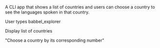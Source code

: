 A CLI app that shows a list of countries and users can choose a country to see the languages spoken in that country.

User types babbel_explorer

Display list of countries

"Choose a country by its corresponding number"